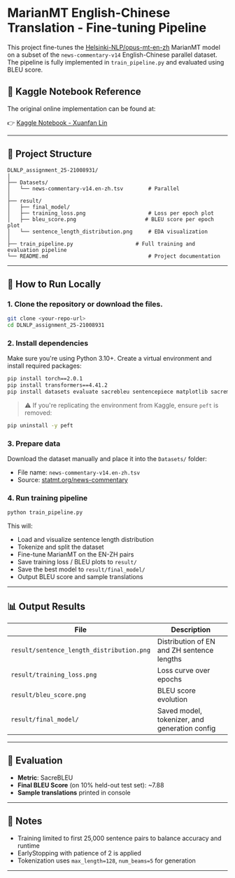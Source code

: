 # MarianMT English-Chinese Translation - Fine-tuning Pipeline

This project fine-tunes the [Helsinki-NLP/opus-mt-en-zh](https://huggingface.co/Helsinki-NLP/opus-mt-en-zh) MarianMT model on a subset of the `news-commentary-v14` English-Chinese parallel dataset. The pipeline is fully implemented in `train_pipeline.py` and evaluated using BLEU score.
## 📎 Kaggle Notebook Reference

The original online implementation can be found at:

👉 [Kaggle Notebook - Xuanfan Lin](https://www.kaggle.com/code/xuanfanlin/nlp-task)

---

## 📁 Project Structure

```
DLNLP_assignment_25-21008931/
│
├── Datasets/
│   └── news-commentary-v14.en-zh.tsv        # Parallel 
│
├── result/
│   ├── final_model/        
│   ├── training_loss.png                    # Loss per epoch plot
│   ├── bleu_score.png                      # BLEU score per epoch plot
│   └── sentence_length_distribution.png     # EDA visualization
│
├── train_pipeline.py                    # Full training and evaluation pipeline
└── README.md                                # Project documentation
```

---

## 🚀 How to Run Locally

### 1. Clone the repository or download the files.

```bash
git clone <your-repo-url>
cd DLNLP_assignment_25-21008931
```

### 2. Install dependencies

Make sure you're using Python 3.10+. Create a virtual environment and install required packages:

```bash
pip install torch==2.0.1
pip install transformers==4.41.2
pip install datasets evaluate sacrebleu sentencepiece matplotlib sacremoses
```

> ⚠️ If you're replicating the environment from Kaggle, ensure `peft` is removed:
```bash
pip uninstall -y peft
```

### 3. Prepare data

Download the dataset manually and place it into the `Datasets/` folder:

- File name: `news-commentary-v14.en-zh.tsv`
- Source: [statmt.org/news-commentary](https://data.statmt.org/news-commentary/v14/training/)


### 4. Run training pipeline

```bash
python train_pipeline.py
```

This will:

- Load and visualize sentence length distribution
- Tokenize and split the dataset
- Fine-tune MarianMT on the EN-ZH pairs
- Save training loss / BLEU plots to `result/`
- Save the best model to `result/final_model/`
- Output BLEU score and sample translations

---

## 📊 Output Results

| File                             | Description                                  |
|----------------------------------|----------------------------------------------|
| `result/sentence_length_distribution.png` | Distribution of EN and ZH sentence lengths |
| `result/training_loss.png`       | Loss curve over epochs                      |
| `result/bleu_score.png`          | BLEU score evolution                        |
| `result/final_model/`            | Saved model, tokenizer, and generation config |

---

## 🧪 Evaluation

- **Metric**: SacreBLEU
- **Final BLEU Score** (on 10% held-out test set): ~7.88
- **Sample translations** printed in console

---



## 📌 Notes

- Training limited to first 25,000 sentence pairs to balance accuracy and runtime
- EarlyStopping with patience of 2 is applied
- Tokenization uses `max_length=128`, `num_beams=5` for generation

---
